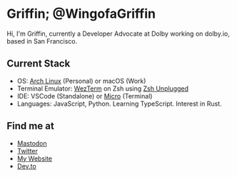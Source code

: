 # Griffin; @WingofaGriffin
Hi, I'm Griffin, currently a Developer Advocate at Dolby working on dolby.io, based in San Francisco.

## Current Stack
- OS: [Arch Linux](https://archlinux.org/) (Personal) or macOS (Work)
- Terminal Emulator: [WezTerm](https://github.com/wez/wezterm) on Zsh using [Zsh Unplugged](https://github.com/mattmc3/zsh_unplugged)
- IDE: VSCode (Standalone) or [Micro](https://github.com/zyedidia/micro) (Terminal)
- Languages: JavaScript, Python. Learning TypeScript. Interest in Rust.

## Find me at
- <a rel="me" href="https://mas.to/@griffin">Mastodon</a>
- [Twitter](https://twitter.com/WingofaGriffin)
- [My Website](https://griffin.run)
- [Dev.to](https://dev.to/wingofagriffin)
